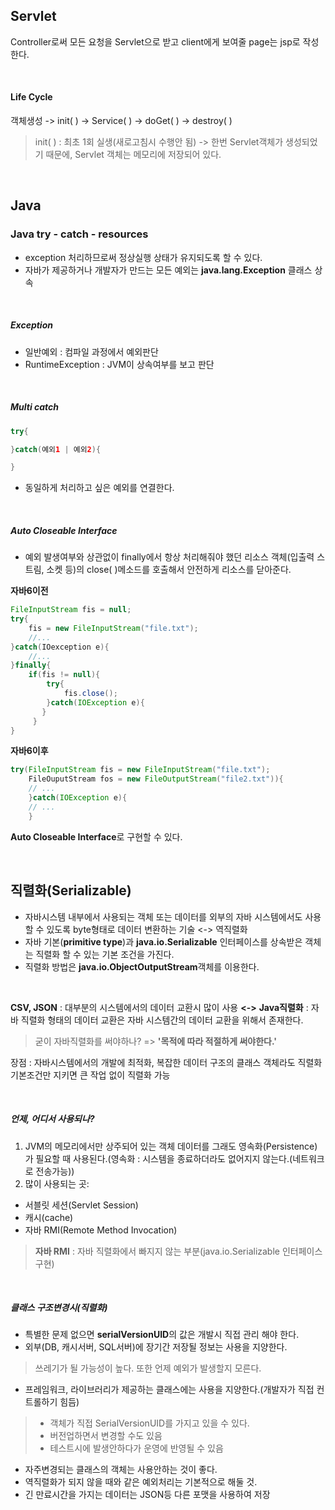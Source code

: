﻿
## Servlet
Controller로써 모든 요청을 Servlet으로 받고 client에게 보여줄 page는 jsp로 작성한다.

<br />

#### Life Cycle
객체생성 -> init( ) -> Service( ) -> doGet( ) -> destroy( )
> init( ) : 최초 1회 실생(새로고침시 수행안 됨)
> -> 한번 Servlet객체가 생성되었기 때문에, Servlet 객체는 메모리에 저장되어 있다.

<br />

## Java

### Java try - catch - resources
- exception 처리하므로써 정상실행 상태가 유지되도록 할 수 있다.
- 자바가 제공하거나 개발자가 만드는 모든 예외는 **java.lang.Exception** 클래스 상속

<br />

##### Exception
- 일반예외 : 컴파일 과정에서 예외판단
- RuntimeException : JVM이 상속여부를 보고 판단

<br />

##### Multi catch
```java
try{

}catch(예외1 | 예외2){

}
```
- 동일하게 처리하고 싶은 예외를 연결한다.

<br />

##### Auto Closeable Interface
- 예외 발생여부와 상관없이 finally에서 항상 처리해줘야 했던 리소스 객체(입출력 스트림, 소켓 등)의 close( )메소드를 호출해서 안전하게 리소스를 닫아준다.

**자바6이전**
```java
FileInputStream fis = null;
try{
    fis = new FileInputStream("file.txt");
    //...
}catch(IOexception e){
    //...
}finally{
    if(fis != null){
        try{
            fis.close();
        }catch(IOException e){
       }
     }
}
```
**자바6이후**
```java
try(FileInputStream fis = new FileInputStream("file.txt");
    FileOuputStream fos = new FileOutputStream("file2.txt")){
    // ...
    }catch(IOException e){
    // ...
    }
```
**Auto Closeable Interface**로 구현할 수 있다.

<br />

## 직렬화(Serializable)
- 자바시스템 내부에서 사용되는 객체 또는 데이터를 외부의 자바 시스템에서도 사용할 수 있도록 byte형태로 데이터 변환하는 기술 <-> 역직렬화
- 자바 기본(**primitive type**)과 **java.io.Serializable** 인터페이스를 상속받은 객체는 직렬화 할 수 있는 기본 조건을 가진다.
- 직렬화 방법은 **java.io.ObjectOutputStream**객체를 이용한다.

<br />

**CSV, JSON** : 대부분의 시스템에서의 데이터 교환시 많이 사용
**<->**
**Java직렬화** : 자바 직렬화 형태의 데이터 교환은 자바 시스템간의 데이터 교환을 위해서 존재한다.
> 굳이 자바직렬화를 써야하나?
> => **'목적에 따라 적절하게 써야한다.'**

장점 : 자바시스템에서의 개발에 최적화, 복잡한 데이터 구조의 클래스 객체라도 직렬화 기본조건만 지키면 큰 작업 없이 직렬화 가능

<br />

##### 언제, 어디서 사용되나?
1. JVM의 메모리에서만 상주되어 있는 객체 데이터를 그래도 영속화(Persistence)가 필요할 때 사용된다.(영속화 : 시스템을 종료하더라도 없어지지 않는다.(네트워크로 전송가능))
2. 많이 사용되는 곳:
- 서블릿 세션(Servlet Session)
- 캐시(cache)
- 자바 RMI(Remote Method Invocation)
> **자바 RMI** : 자바 직렬화에서 빠지지 않는 부분(java.io.Serializable 인터페이스 구현)


<br />

##### 클래스 구조변경시(직렬화)

- 특별한 문제 없으면 **serialVersionUID**의 값은 개발시 직접 관리 해야 한다.
- 외부(DB, 캐시서버, SQL서버)에 장기간 저장될 정보는 사용을 지양한다.
> 쓰레기가 될 가능성이 높다. 또한 언제 예외가 발생할지 모른다.

- 프레임워크, 라이브러리가 제공하는 클래스에는 사용을 지양한다.(개발자가 직접 컨트롤하기 힘듬)
> - 객체가 직접 SerialVersionUID를 가지고 있을 수 있다.
> - 버전업하면서 변경할 수도 있음
> - 테스트시에 발생안하다가 운영에 반영될 수 있음

- 자주변경되는 클래스의 객체는 사용안하는 것이 좋다.
- 역직렬화가 되지 않을 때와 같은 예외처리는 기본적으로 해둘 것.
- 긴 만료시간을 가지는 데이터는 JSON등 다른 포맷을 사용하여 저장
